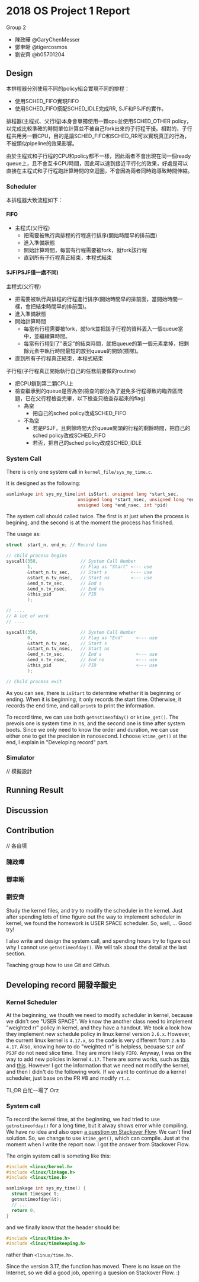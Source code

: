 # 2018 OS Project 1 Report

Group 2

- 陳政曄 @GaryChenMesser
- 鄧聿晰 @tigercosmos
- 劉安齊 @b05701204

## Design
本排程器分別使用不同的policy組合實現不同的排程：
* 使用SCHED_FIFO實現FIFO
* 使用SCHED_FIFO搭配SCHED_IDLE完成RR, SJF和PSJF的實作。

排程器(主程式、父行程)本身會單獨使用一顆cpu並使用SCHED_OTHER policy，以完成比較準確的時間單位計算並不被自己fork出來的子行程干擾。相對的，子行程共用另一顆CPU，目的是讓SCHED_FIFO和SCHED_RR可以實現真正的行為，不被類似pipeline的效果影響。

由於主程式和子行程的CPU和policy都不一樣，因此兩者不會出現在同一個ready queue上，且不會互卡CPU時間，因此可以達到接近平行化的效果，好處是可以直接在主程式和子行程跑計算時間的空迴圈，不會因為兩者同時跑導致時間伸縮。

### Scheduler

本排程器大致流程如下：
#### FIFO
* 主程式(父行程)
  * 把需要被執行與排程的行程進行排序(開始時間早的排前面)
  * 進入準備狀態
  * 開始計算時間，每當有行程需要被fork，就fork該行程
  * 直到所有子行程真正結束，本程式結束
	
#### SJF(PSJF僅一處不同)
主程式(父行程)
* 把需要被執行與排程的行程進行排序(開始時間早的排前面，當開始時間一樣，會把結束時間早的排前面)。
* 進入準備狀態
* 開始計算時間
  * 每當有行程需要被fork，就fork並把該子行程的資料丟入一個queue當中，並繼續算時間。
  * 每當有行程到了”表定”的結束時間，就把queue的第一個元素拿掉，把剩餘元素中執行時間最短的放到queue的開頭(插隊)。
* 直到所有子行程真正結束，本程式結束
	
子行程(子行程真正開始執行自己的任務前要做的routine)
* 把CPU鎖到第二顆CPU上
* 檢查繼承到的queue是否為空(檢查的部分為了避免多行程導致的臨界區問題，已在父行程檢查完畢，以下檢查只檢查存起來的flag)
  * 為空
    * 把自己的sched policy改成SCHED_FIFO
  * 不為空
    * 若是PSJF，且剩餘時間大於queue開頭的行程的剩餘時間，把自己的sched policy改成SCHED_FIFO
    * 若否，把自己的sched policy改成SCHED_IDLE

### System Call

There is only one system call in `kernel_file/sys_my_time.c`.

It is designed as the following:

```c
asmlinkage int sys_my_time(int isStart, unsigned long *start_sec,
                           unsigned long *start_nsec, unsigned long *end_sec,
                           unsigned long *end_nsec, int *pid)
```

The system call should called twice. The first is at just when the process is begining, and the second is at the moment the process has finished.

The usage as:

```c
struct  start_n, end_n; // Record time

// child process begins
syscall(350,                // System Call Number
        1,                  // Flag as "Start" <--- use
        &start_n.tv_sec,    // Start s         <--- use
        &start_n.tv_nsec,   // Start ns        <--- use
        &end_n.tv_sec,      // End s
        &end_n.tv_nsec,     // End ns
        &this_pid           // PID
        );

// ....
// A lot of work
// ....

syscall(350,                // System Call Number
        0,                  // Flag as "End"     <--- use
        &start_n.tv_sec,    // Start s
        &start_n.tv_nsec,   // Start ns
        &end_n.tv_sec,      // End s             <--- use
        &end_n.tv_nsec,     // End ns            <--- use
        &this_pid           // PID               <--- use
        );

// Child process exit
```

As you can see, there is `isStart` to determine whether it is beginning or ending. When it is beginning, it only records the start time. Otherwise, it records the end time, and call `printk` to print the information.

To record time, we can use both `getnstimeofday()` or `ktime_get()`. The prevois one is system time in ns, and the second one is time after system boots. Since we only need to know the order and duration, we can use either one to get the precision in nanosecond. I choose `ktime_get()` at the end, I explain in "Developing record" part.

### Simulator

// 模擬設計

## Running Result

## Discussion

## Contribution

// 各自填

### 陳政曄

### 鄧聿晰

### 劉安齊

Study the kernel files, and try to modify the scheduler in the kernel. Just after spending lots of time figure out the way to implement scheduler in kernel, we found
the homework is USER SPACE scheduler. So, well, ... Good try!

I also write and design the system call, and spending hours try to figure out why I cannot use `getnstimeofday()`. We will talk about the detail at the last section.

Teaching group how to use Git and Github.

## Developing record 開發辛酸史

### Kernel Scheduler

At the beginning, we thouth we need to modify scheduler in kernel, because we didn't see "USER SPACE". We know the another class need to implement "weighted rr" policy in kernel, and they have a handout. We took a look how they implement new schedule policy in linux kernel version `2.6.x`. However, the current linux kernel is `4.17.x`, so the code is very different from `2.6` to `4.17`. Also, knowing how to do "weighted rr" is helpless, becuase `SJF` anf `PSJF` do not need slice time. They are more likely `FIFO`. Anyway, I was on the way to add new policies in kernel `4.17`. There are some works, such as [this](https://github.com/GaryChenMesser/os_project1_2018/pull/6/files) and [this](https://github.com/GaryChenMesser/os_project1_2018/pull/8/files). However I got the information that we need not modify the kernel, and then I didn't do the following work. If we want to continue do a kernel scheduler, just base on the PR #8 and modify `rt.c`.

TL;DR 白忙一場了 Orz

### System call

To record the kernel time, at the beginning, we had tried to use `getnstimeofday()` for a long time, but it alway shows error while compiling. We have no idea and also open [a question on Stackover Flow](https://stackoverflow.com/questions/50349294/). We can't find solution. So, we change to use `ktime_get()`, which can compile. Just at the moment when I write the report now. I got the answer from Stackover Flow.

The origin system call is someting like this:

```c
#include <linux/kernel.h>
#include <linux/linkage.h>
#include <linux/time.h>

asmlinkage int sys_my_time() {
  struct timespec t;
  getnstimeofday(&t);
  // ...
  return 0;
}
```

and we finally know that the header should be:

```c
#include <linux/ktime.h>
#include <linux/timekeeping.h>
```

rather than `<linux/time.h>`.

Since the version 3.17, the function has moved. There is no issue on the Internet, so we did a good job, opening a quesion on Stackover Flow. :)
